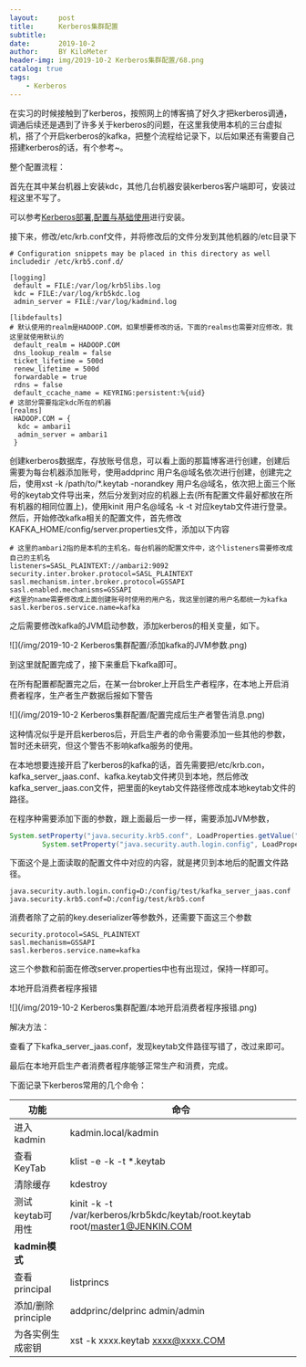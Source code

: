 ```yaml
---
layout:     post
title:      Kerberos集群配置
subtitle:   
date:       2019-10-2
author:     BY KiloMeter
header-img: img/2019-10-2 Kerberos集群配置/68.png
catalog: true
tags:
    - Kerberos
---
```


在实习的时候接触到了kerberos，按照网上的博客搞了好久才把kerberos调通，调通后续还是遇到了许多关于kerberos的问题，在这里我使用本机的三台虚拟机，搭了个开启kerberos的kafka，把整个流程给记录下，以后如果还有需要自己搭建kerberos的话，有个参考~。

整个配置流程：

首先在其中某台机器上安装kdc，其他几台机器安装kerberos客户端即可，安装过程这里不写了。

可以参考[Kerberos部署,配置与基础使用]([https://leibnizhu.gitlab.io/2018/03/07/Kerberos%E9%83%A8%E7%BD%B2-%E9%85%8D%E7%BD%AE%E4%B8%8E%E5%9F%BA%E7%A1%80%E4%BD%BF%E7%94%A8/](https://leibnizhu.gitlab.io/2018/03/07/Kerberos部署-配置与基础使用/))进行安装。

接下来，修改/etc/krb.conf文件，并将修改后的文件分发到其他机器的/etc目录下

```properties
# Configuration snippets may be placed in this directory as well
includedir /etc/krb5.conf.d/

[logging]
 default = FILE:/var/log/krb5libs.log
 kdc = FILE:/var/log/krb5kdc.log
 admin_server = FILE:/var/log/kadmind.log

[libdefaults]
# 默认使用的realm是HADOOP.COM，如果想要修改的话，下面的realms也需要对应修改，我这里就使用默认的
 default_realm = HADOOP.COM
 dns_lookup_realm = false
 ticket_lifetime = 500d
 renew_lifetime = 500d
 forwardable = true
 rdns = false
 default_ccache_name = KEYRING:persistent:%{uid}
# 这部分需要指定kdc所在的机器
[realms]
 HADOOP.COM = {
  kdc = ambari1
  admin_server = ambari1
 }

```

创建kerberos数据库，存放账号信息，可以看上面的那篇博客进行创建，创建后需要为每台机器添加账号，使用addprinc 用户名@域名依次进行创建，创建完之后，使用xst -k /path/to/*.keytab -norandkey 用户名@域名，依次把上面三个账号的keytab文件导出来，然后分发到对应的机器上去(所有配置文件最好都放在所有机器的相同位置上)，使用kinit 用户名@域名 -k -t 对应keytab文件进行登录。然后，开始修改kafka相关的配置文件，首先修改KAFKA_HOME/config/server.properties文件，添加以下内容

```properties
# 这里的ambari2指的是本机的主机名，每台机器的配置文件中，这个listeners需要修改成自己的主机名
listeners=SASL_PLAINTEXT://ambari2:9092
security.inter.broker.protocol=SASL_PLAINTEXT
sasl.mechanism.inter.broker.protocol=GSSAPI
sasl.enabled.mechanisms=GSSAPI
#这里的name需要修改成上面创建账号时使用的用户名，我这里创建的用户名都统一为kafka
sasl.kerberos.service.name=kafka
```
 
之后需要修改kafka的JVM启动参数，添加kerberos的相关变量，如下。

![](/img/2019-10-2 Kerberos集群配置/添加kafka的JVM参数.png)

到这里就配置完成了，接下来重启下kafka即可。

在所有配置都配置完之后，在某一台broker上开启生产者程序，在本地上开启消费者程序，生产者生产数据后报如下警告

![](/img/2019-10-2 Kerberos集群配置/配置完成后生产者警告消息.png)

这种情况似乎是开启kerberos后，开启生产者的命令需要添加一些其他的参数，暂时还未研究，但这个警告不影响kafka服务的使用。

在本地想要连接开启了kerberos的kafka的话，首先需要把/etc/krb.con，kafka_server_jaas.conf、kafka.keytab文件拷贝到本地，然后修改kafka_server_jaas.con文件，把里面的keytab文件路径修改成本地keytab文件的路径。

在程序种需要添加下面的参数，跟上面最后一步一样，需要添加JVM参数，

```java
System.setProperty("java.security.krb5.conf", LoadProperties.getValue("java.security.krb5.conf"));
        System.setProperty("java.security.auth.login.config", LoadProperties.getValue("java.security.auth.login.config"));
```

下面这个是上面读取的配置文件中对应的内容，就是拷贝到本地后的配置文件路径。

```properties
java.security.auth.login.config=D:/config/test/kafka_server_jaas.conf
java.security.krb5.conf=D:/config/test/krb5.conf
```

消费者除了之前的key.deserializer等参数外，还需要下面这三个参数

```properties
security.protocol=SASL_PLAINTEXT
sasl.mechanism=GSSAPI
sasl.kerberos.service.name=kafka
```

这三个参数和前面在修改server.properties中也有出现过，保持一样即可。

本地开启消费者程序报错

![](/img/2019-10-2 Kerberos集群配置/本地开启消费者程序报错.png)

解决方法：

查看了下kafka_server_jaas.conf，发现keytab文件路径写错了，改过来即可。

最后在本地开启生产者消费者程序能够正常生产和消费，完成。

下面记录下kerberos常用的几个命令：

| 功能               | 命令                                                         |
| ------------------ | ------------------------------------------------------------ |
| 进入kadmin         | kadmin.local/kadmin                                          |
| 查看KeyTab         | klist -e -k -t *.keytab                                      |
| 清除缓存           | kdestroy                                                     |
| 测试keytab可用性   | kinit -k -t /var/kerberos/krb5kdc/keytab/root.keytab root/master1@JENKIN.COM |
| **kadmin模式**     |                                                              |
| 查看principal      | listprincs                                                   |
| 添加/删除principle | addprinc/delprinc admin/admin                                |
| 为各实例生成密钥   | xst -k xxxx.keytab xxxx@xxxx.COM                             |



